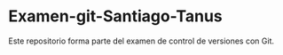 # Examen-git-Santiago-Tanus
Este repositorio forma parte del examen de control de versiones con Git.
